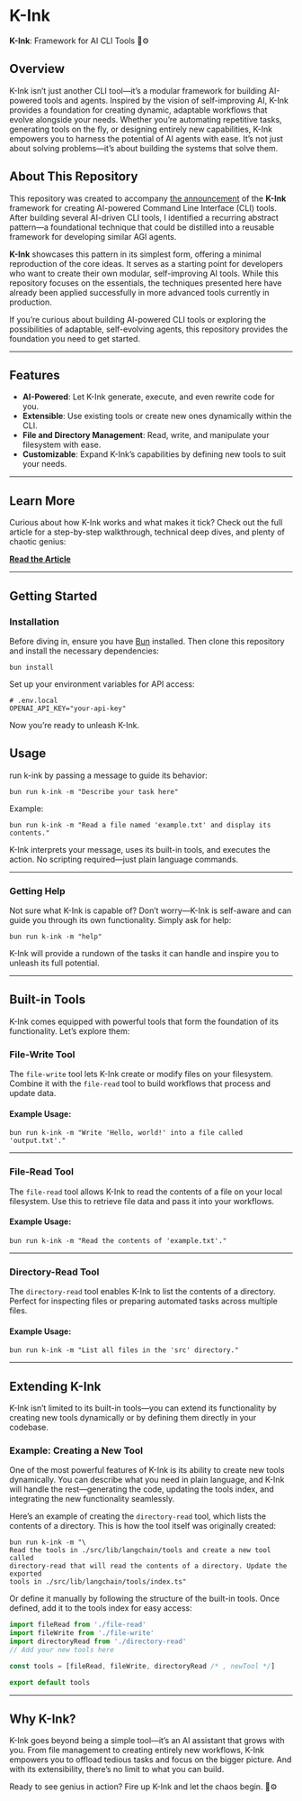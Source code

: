 # K-Ink

**K-Ink**: Framework for AI CLI Tools 🤖⚙️

## Overview

K-Ink isn’t just another CLI tool—it’s a modular framework for building
AI-powered tools and agents. Inspired by the vision of self-improving AI, K-Ink
provides a foundation for creating dynamic, adaptable workflows that evolve
alongside your needs. Whether you’re automating repetitive tasks, generating
tools on the fly, or designing entirely new capabilities, K-Ink empowers you to
harness the potential of AI agents with ease. It’s not just about solving
problems—it’s about building the systems that solve them.


## About This Repository

This repository was created to accompany [the
announcement](https://blog.hox.io/) of the **K-Ink** framework for creating
AI-powered Command Line Interface (CLI) tools. After building several AI-driven
CLI tools, I identified a recurring abstract pattern—a foundational technique
that could be distilled into a reusable framework for developing similar AGI
agents.

**K-Ink** showcases this pattern in its simplest form, offering a minimal
reproduction of the core ideas. It serves as a starting point for developers who
want to create their own modular, self-improving AI tools. While this repository
focuses on the essentials, the techniques presented here have already been
applied successfully in more advanced tools currently in production.

If you’re curious about building AI-powered CLI tools or exploring the
possibilities of adaptable, self-evolving agents, this repository provides the
foundation you need to get started.

---

## Features

- **AI-Powered**: Let K-Ink generate, execute, and even rewrite code for you.
- **Extensible**: Use existing tools or create new ones dynamically within the
  CLI.
- **File and Directory Management**: Read, write, and manipulate your filesystem
  with ease.
- **Customizable**: Expand K-Ink’s capabilities by defining new tools to suit
  your needs.

---

## Learn More

Curious about how K-Ink works and what makes it tick? Check out the full article
for a step-by-step walkthrough, technical deep dives, and plenty of chaotic
genius:

[**Read the Article**](https://blog.hox.io/articles/2024-12-10)

---

## Getting Started

### Installation

Before diving in, ensure you have [Bun](https://bun.sh/) installed. Then clone
this repository and install the necessary dependencies:

```shell
bun install
```

Set up your environment variables for API access:

```env
# .env.local
OPENAI_API_KEY="your-api-key"
```

Now you’re ready to unleash K-Ink.

## Usage

run k-ink by passing a message to guide its behavior:

```shell
bun run k-ink -m "Describe your task here"
```

Example:

```shell
bun run k-ink -m "Read a file named 'example.txt' and display its contents."
```

K-Ink interprets your message, uses its built-in tools, and executes the action.
No scripting required—just plain language commands.

---

### Getting Help

Not sure what K-Ink is capable of? Don’t worry—K-Ink is self-aware and can guide
you through its own functionality. Simply ask for help:

```shell
bun run k-ink -m "help"
```

K-Ink will provide a rundown of the tasks it can handle and inspire you to
unleash its full potential.

---

## Built-in Tools

K-Ink comes equipped with powerful tools that form the foundation of its
functionality. Let’s explore them:

### File-Write Tool

The `file-write` tool lets K-Ink create or modify files on your filesystem.
Combine it with the `file-read` tool to build workflows that process and update
data.

#### Example Usage:

```shell
bun run k-ink -m "Write 'Hello, world!' into a file called 'output.txt'."
```

---

### File-Read Tool

The `file-read` tool allows K-Ink to read the contents of a file on your local
filesystem. Use this to retrieve file data and pass it into your workflows.

#### Example Usage:

```shell
bun run k-ink -m "Read the contents of 'example.txt'."
```

---

### Directory-Read Tool

The `directory-read` tool enables K-Ink to list the contents of a directory.
Perfect for inspecting files or preparing automated tasks across multiple files.

#### Example Usage:

```shell
bun run k-ink -m "List all files in the 'src' directory."
```

---

## Extending K-Ink

K-Ink isn’t limited to its built-in tools—you can extend its functionality by
creating new tools dynamically or by defining them directly in your codebase.

### Example: Creating a New Tool

One of the most powerful features of K-Ink is its ability to create new tools
dynamically. You can describe what you need in plain language, and K-Ink will
handle the rest—generating the code, updating the tools index, and integrating
the new functionality seamlessly.

Here’s an example of creating the `directory-read` tool, which lists the
contents of a directory. This is how the tool itself was originally created:

```shell
bun run k-ink -m "\
Read the tools in ./src/lib/langchain/tools and create a new tool called
directory-read that will read the contents of a directory. Update the exported
tools in ./src/lib/langchain/tools/index.ts"
```

Or define it manually by following the structure of the built-in tools. Once
defined, add it to the tools index for easy access:

```typescript
import fileRead from './file-read'
import fileWrite from './file-write'
import directoryRead from './directory-read'
// Add your new tools here

const tools = [fileRead, fileWrite, directoryRead /* , newTool */]

export default tools
```

---

## Why K-Ink?

K-Ink goes beyond being a simple tool—it’s an AI assistant that grows with you.
From file management to creating entirely new workflows, K-Ink empowers you to
offload tedious tasks and focus on the bigger picture. And with its
extensibility, there’s no limit to what you can build.

Ready to see genius in action? Fire up K-Ink and let the chaos begin. 🤖⚙️